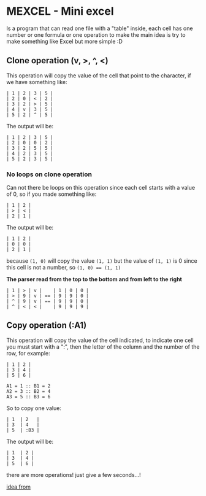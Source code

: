 # MEXCEL - Mini excel

Is a program that can read one file with a "table" inside, each cell has one number or one formula or one operation to make
the main idea is try to make something like Excel but more simple :D

## Clone operation (v, >, ^, <)

This operation will copy the value of the cell that point to the character, if we have something like:
```
| 1 | 2 | 3 | 5 |
| 2 | 0 | < | 2 |
| 3 | 2 | > | 5 |
| 4 | v | 3 | 5 |
| 5 | 2 | ^ | 5 |
```
The output will be:
```
| 1 | 2 | 3 | 5 |
| 2 | 0 | 0 | 2 |
| 3 | 2 | 5 | 5 |
| 4 | 2 | 3 | 5 |
| 5 | 2 | 3 | 5 |
```

### No loops on clone operation

Can not there be loops on this operation since each cell starts with a value of 0, so if you made something like:
```
| 1 | 2 |
| > | < |
| 2 | 1 |
```

The output will be:
```
| 1 | 2 |
| 0 | 0 |
| 2 | 1 |
```

because ```(1, 0)``` will copy the value ```(1, 1)``` but the value of ```(1, 1)``` is 0 since this cell is not a number, so
```(1, 0) == (1, 1)``` 

**The parser read from the top to the bottom and from left to the right**

```
| 1 | > | v |    | 1 | 0 | 0 |
| > | 9 | v | == | 9 | 9 | 0 |
| ^ | 9 | v | == | 9 | 9 | 0 |
| ^ | < | < |    | 9 | 9 | 9 |
```

## Copy operation (:A1)

This operation will copy the value of the cell indicated, to indicate one cell you must start with a ":", then the letter of the column and the number of the row, for example:

```
| 1 | 2 |
| 3 | 4 |
| 5 | 6 |

A1 = 1 :: B1 = 2
A2 = 3 :: B2 = 4
A3 = 5 :: B3 = 6
```

So to copy one value:

```
| 1  | 2   |
| 3  | 4   |
| 5  | :B3 |
```

The output will be:

```
| 1  | 2 |
| 3  | 4 |
| 5  | 6 |
```

there are more operations! just give a few seconds...!

[idea from](https://github.com/tsoding/minicel)
